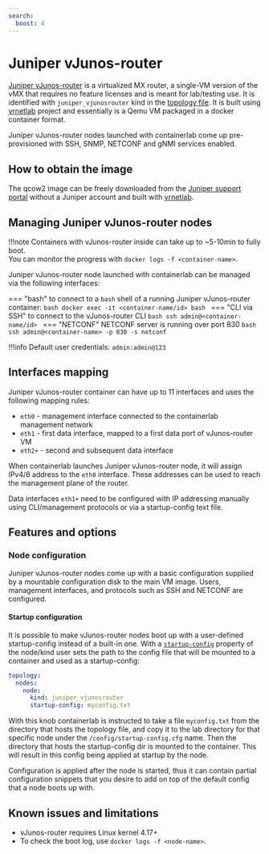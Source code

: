 ```yaml
---
search:
  boost: 4
---
```

# Juniper vJunos-router

[Juniper vJunos-router](https://www.juniper.net/documentation/product/us/en/vjunos-router/) is a virtualized MX router, a single-VM version of the vMX that requires no feature licenses and is meant for lab/testing use. It is identified with `juniper_vjunosrouter` kind in the [topology file](../topo-def-file.md). It is built using [vrnetlab](../vrnetlab.md) project and essentially is a Qemu VM packaged in a docker container format.

Juniper vJunos-router nodes launched with containerlab come up pre-provisioned with SSH, SNMP, NETCONF and gNMI services enabled.

## How to obtain the image

The qcow2 image can be freely downloaded from the [Juniper support portal](https://support.juniper.net/support/downloads/?p=vjunos-router) without a Juniper account and built with [vrnetlab](../vrnetlab.md).

## Managing Juniper vJunos-router nodes

!!!note
    Containers with vJunos-router inside can take up to ~5-10min to fully boot.  
    You can monitor the progress with `docker logs -f <container-name>`.

Juniper vJunos-router node launched with containerlab can be managed via the following interfaces:

=== "bash"
    to connect to a `bash` shell of a running Juniper vJunos-router container:
    ```bash
    docker exec -it <container-name/id> bash
    ```
=== "CLI via SSH"
    to connect to the vJunos-router CLI
    ```bash
    ssh admin@<container-name/id>
    ```
=== "NETCONF"
    NETCONF server is running over port 830
    ```bash
    ssh admin@<container-name> -p 830 -s netconf
    ```

!!!info
    Default user credentials: `admin:admin@123`

## Interfaces mapping

Juniper vJunos-router container can have up to 11 interfaces and uses the following mapping rules:

* `eth0` - management interface connected to the containerlab management network
* `eth1` - first data interface, mapped to a first data port of vJunos-router VM
* `eth2+` - second and subsequent data interface

When containerlab launches Juniper vJunos-router node, it will assign IPv4/6 address to the `eth0` interface. These addresses can be used to reach the management plane of the router.

Data interfaces `eth1+` need to be configured with IP addressing manually using CLI/management protocols or via a startup-config text file.

## Features and options

### Node configuration

Juniper vJunos-router nodes come up with a basic configuration supplied by a mountable configuration disk to the main VM image. Users, management interfaces, and protocols such as SSH and NETCONF are configured.

#### Startup configuration

It is possible to make vJunos-router nodes boot up with a user-defined startup-config instead of a built-in one. With a [`startup-config`](../nodes.md#startup-config) property of the node/kind user sets the path to the config file that will be mounted to a container and used as a startup-config:

```yaml
topology:
  nodes:
    node:
      kind: juniper_vjunosrouter
      startup-config: myconfig.txt
```

With this knob containerlab is instructed to take a file `myconfig.txt` from the directory that hosts the topology file, and copy it to the lab directory for that specific node under the `/config/startup-config.cfg` name. Then the directory that hosts the startup-config dir is mounted to the container. This will result in this config being applied at startup by the node.

Configuration is applied after the node is started, thus it can contain partial configuration snippets that you desire to add on top of the default config that a node boots up with.

## Known issues and limitations

* vJunos-router requires Linux kernel 4.17+
* To check the boot log, use `docker logs -f <node-name>`.
